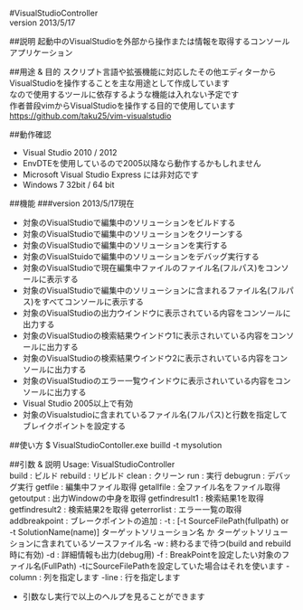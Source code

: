 #VisualStudioController  
version 2013/5/17  

##説明
起動中のVisualStudioを外部から操作または情報を取得するコンソールアプリケーション  

##用途 & 目的
スクリプト言語や拡張機能に対応したその他エディターからVisualStudioを操作することを主な用途として作成しています  
なので使用するツールに依存するような機能は入れない予定です  
作者普段vimからVisualStudioを操作する目的で使用しています  
https://github.com/taku25/vim-visualstudio  


##動作確認
* Visual Studio 2010 / 2012  
 * EnvDTEを使用しているので2005以降なら動作するかもしれません  
 * Microsoft Visual Studio Express には非対応です
* Windows 7 32bit / 64 bit

##機能
###version 2013/5/17現在
* 対象のVisualStudioで編集中のソリューションをビルドする
* 対象のVisualStudioで編集中のソリューションをクリーンする
* 対象のVisualStudioで編集中のソリューションを実行する
* 対象のVisualStuidoで編集中のソリューションをデバッグ実行する
* 対象のVisualStudioで現在編集中ファイルのファイル名(フルパス)をコンソールに表示する
* 対象のVisualStudioで編集中のソリューションに含まれるファイル名(フルパス)をすべてコンソールに表示する
* 対象のVisualStudioの出力ウインドウに表示されている内容をコンソールに出力する
* 対象のVisualStudioの検索結果ウインドウ1に表示されいている内容をコンソールに出力する
* 対象のVisualStudioの検索結果ウインドウ2に表示されいている内容をコンソールに出力する
* 対象のVisualStudioのエラー一覧ウインドウに表示されいている内容をコンソールに出力する
 * Visual Studio 2005以上で有効 
* 対象のVisualstudioに含まれているファイル名(フルパス)と行数を指定してブレイクポイントを設定する



##使い方
    $ VisualStudioContoller.exe builld -t mysolution

##引数 & 説明
    Usage: VisualStudioController <commnad> <options>                    
    <commnad>
    build               : ビルド
    rebuild             : リビルド
    clean               : クリーン
    run                 : 実行
    debugrun            : デバッグ実行
    getfile             : 編集中ファイル取得
    getallfile          : 全ファイル名をファイル取得
    getoutput           : 出力Windowの中身を取得
    getfindresult1      : 検索結果1を取得
    getfindresult2      : 検索結果2を取得
    geterrorlist        : エラー一覧の取得
    addbreakpoint       : ブレークポイントの追加
    <options>           :
    -t                  : [-t SourceFilePath(fullpath) or -t SolutionName(name)] ターゲットソリューション名 か ターゲットソリューションに含まれているソースファイル名
    -w                  : 終わるまで待つ(build and rebuild時に有効)
    -d                  : 詳細情報も出力(debug用)
    -f                  : BreakPointを設定したい対象のファイル名(FullPath) -tにSourceFilePathを設定していた場合はそれを使います
    -column             : 列を指定します
    -line               : 行を指定します
* 引数なし実行で以上のヘルプを見ることができます
